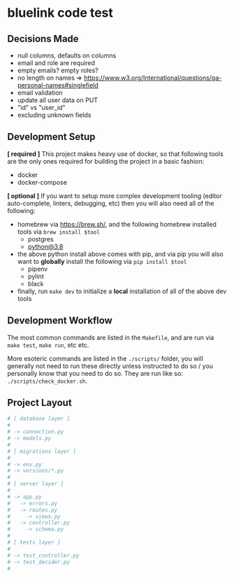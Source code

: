 # bluelink code test

## Decisions Made

- null columns, defaults on columns
- email and role are required
- empty emails? empty roles?
- no length on names => https://www.w3.org/International/questions/qa-personal-names#singlefield
- email validation
- update all user data on PUT
- "id" vs "user_id"
- excluding unknown fields

## Development Setup

**[ required ]** This project makes heavy use of docker, so that following tools are the only ones required for building the project in a basic fashion:

- docker
- docker-compose

**[ optional ]** If you want to setup more complex development tooling (editor auto-complete, linters, debugging, etc) then you will also need all of the following:

- homebrew via https://brew.sh/, and the following homebrew installed tools via `brew install $tool`
  - postgres
  - python@3.8
- the above python install above comes with pip, and via pip you will also want to **globally** install the following via `pip install $tool`
  - pipenv
  - pylint
  - black
- finally, run `make dev` to initialize a **local** installation of all of the above dev tools

## Development Workflow

The most common commands are listed in the `Makefile`, and are run via `make test`, `make run`, etc etc.

More esoteric commands are listed in the `./scripts/` folder, you will generally not need to run these directly unless instructed to do so / you personally know that you need to do so. They are run like so: `./scripts/check_docker.sh`.

## Project Layout

```python
# [ database layer ]
#
# -> connection.py
# -> models.py
#
# [ migrations layer ]
#
# -> env.py
# -> versions/*.py
#
# [ server layer ]
#
# -> app.py
#   -> errors.py
#   -> routes.py
#     -> views.py
#   -> controller.py
#     -> schema.py
#
# [ tests layer ]
#
# -> test_controller.py
# -> test_decider.py
#
```
